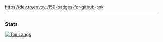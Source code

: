 https://dev.to/envoy_/150-badges-for-github-pnk

___

### Stats

[![Top Langs](https://github-readme-stats.vercel.app/api/top-langs/?username=nurgitlab&layout=compact&theme=dark&width=100%)](https://github.com/nurgitlab)